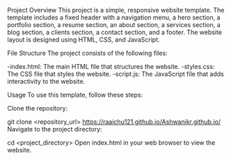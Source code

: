 Project Overview
This project is a simple, responsive website template. The template includes a fixed header with a navigation menu, a hero section, a portfolio section, a resume section, an about section, a services section, a blog section, a clients section, a contact section, and a footer. The website layout is designed using HTML, CSS, and JavaScript.

File Structure
The project consists of the following files:

-index.html: The main HTML file that structures the website.
-styles.css: The CSS file that styles the website.
-script.js: The JavaScript file that adds interactivity to the website.

Usage
To use this template, follow these steps:

Clone the repository:

git clone <repository_url> https://raaichu121.github.io/Ashwanikr.github.io/
Navigate to the project directory:

cd <project_directory>
Open index.html in your web browser to view the website.
